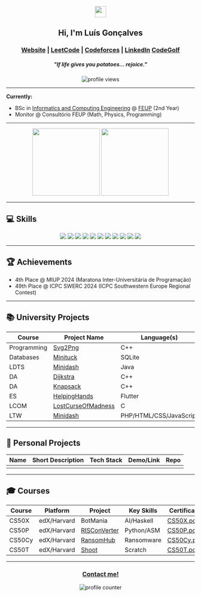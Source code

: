 <div align="center">
  <img src="https://github.com/user-attachments/assets/4d38f57a-6e1e-4de1-9894-2adbde245fc6" width="30px">
  <h2>Hi, I'm Luís Gonçalves</h2>
  <h3>
    <a href="https://luisgoncalves05.github.io">Website</a> |
    <a href="https://leetcode.com/u/LuisGoncalves05/">LeetCode</a> | 
    <a href="https://codeforces.com/profile/luisg05">Codeforces</a> |
    <a href="https://www.linkedin.com/in/lu%C3%ADs-gon%C3%A7alves-32620b306/">LinkedIn</a>
    <a href="https://code.golf/golfers/LuisGoncalves05">CodeGolf</a>
  </h3>
  <h5>"If life gives you potatoes... rejoice."</h5>
  <img src="https://komarev.com/ghpvc/?username=LuisGoncalves05&color=blue&style=for-the-badge" alt="profile views"/>
</div>

---

**Currently:**  
- BSc in [Informatics and Computing Engineering](https://sigarra.up.pt/feup/pt/cur_geral.cur_view?pv_curso_id=22841) @ [FEUP](https://www.up.pt/feup/en/) (2nd Year)
- Monitor @ Consultório FEUP (Math, Physics, Programming)
---

<div align="center">
  <img height="180em" src="https://github-readme-stats.vercel.app/api?username=LuisGoncalves05&show_icons=true&theme=dracula&include_all_commits=true&count_private=true"/>
  <img height="180em" src="https://github-readme-stats.vercel.app/api/top-langs/?username=LuisGoncalves05&layout=compact&langs_count=7&theme=dracula"/>
</div>

---

## 💻 Skills

<p align="center">
  <img src="https://img.shields.io/badge/C-00599C?style=flat&logo=c&logoColor=white"/>
  <img src="https://img.shields.io/badge/C++-00599C?style=flat&logo=c%2B%2B&logoColor=white"/>
  <img src="https://img.shields.io/badge/Python-3776AB?style=flat&logo=python&logoColor=white"/>
  <img src="https://img.shields.io/badge/PHP-777BB4?style=flat&logo=php&logoColor=white"/>
  <img src="https://img.shields.io/badge/JavaScript-F7DF1E?style=flat&logo=javascript&logoColor=black"/>
  <img src="https://img.shields.io/badge/HTML5-E34F26?style=flat&logo=html5&logoColor=white"/>
  <img src="https://img.shields.io/badge/CSS3-1572B6?style=flat&logo=css3&logoColor=white"/>
  <img src="https://img.shields.io/badge/SQLite-003B57?style=flat&logo=sqlite&logoColor=white"/>
  <img src="https://img.shields.io/badge/Linux-333333?style=flat&logo=linux&logoColor=white"/>
  <img src="https://img.shields.io/badge/VS%20Code-007ACC?style=flat&logo=visual-studio-code&logoColor=white"/>
  <img src="https://img.shields.io/badge/Git-F05032?style=flat&logo=git&logoColor=white"/>
</p>

---

## 🏆 Achievements

- 4th Place @ MIUP 2024 (Maratona Inter-Universitária de Programação)
- 49th Place @ ICPC SWERC 2024 (ICPC Southwestern Europe Regional Contest)

---

## 📚 University Projects

| Course | Project Name | Language(s) | Grade |
|--------|--------------|-------------|-------|
| Programming | [Svg2Png](https://github.com/LuisGoncalves05/Svg2Png) | C++ | 20.0 |
| Databases | [Minituck](https://github.com/LuisGoncalves05/Minituck) | SQLite | 19.4 |
| LDTS | [Minidash](https://github.com/LuisGoncalves05/Minidash) | Java | 19.0 |
| DA | [Dijkstra](https://github.com/LuisGoncalves05/Dijkstra) | C++ | 19.0 |
| DA | [Knapsack](https://github.com/LuisGoncalves05/Knapsack) | C++ | 19.8 |
| ES | [HelpingHands](https://github.com/LuisGoncalves05/HelpingHands) | Flutter | 20.0 |
| LCOM | [LostCurseOfMadness](https://github.com/LuisGoncalves05/LostCurseOfMadness)| C | 17.0 |
| LTW | [Minidash](https://github.com/LuisGoncalves05/Minidash) | PHP/HTML/CSS/JavaScript | 18.5 |

---

## 🚀 Personal Projects

| Name | Short Description | Tech Stack | Demo/Link | Repo |
|------|-------------------|------------|-----------|------|
|      |                   |            |           |      |

---

## 🎓 Courses

| Course | Platform | Project | Key Skills | Certificate |
|--------|----------|---------|------------|-------------|
| CS50X  | edX/Harvard | BotMania | AI/Haskell | [CS50X.pdf](https://github.com/user-attachments/files/20969448/CS50X.pdf) |
| CS50P  | edX/Harvard | [RISConVerter](https://github.com/LuisGoncalves05/RISConVerter) | Python/ASM | [CS50P.pdf](https://github.com/user-attachments/files/20969448/CS50P.pdf) |
| CS50Cy | edX/Harvard | [RansomHub](https://youtu.be/itOPLXpsT0I) | Ransomware | [CS50Cy.pdf](https://github.com/user-attachments/files/20969450/CS50Cy.pdf) |
| CS50T  | edX/Harvard | [Shoot](https://scratch.mit.edu/projects/872237616/) | Scratch | [CS50T.pdf](https://github.com/user-attachments/files/20969447/CS50T.pdf) |

---

<div align="center">
  <h3>
    <a href="mailto:lumicosgon.lg@gmail.com">Contact me!</a>
  </h3>
  <img src="https://hit.yhype.me/github/profile?user_id=72668966" alt="profile counter"/>
</div>
